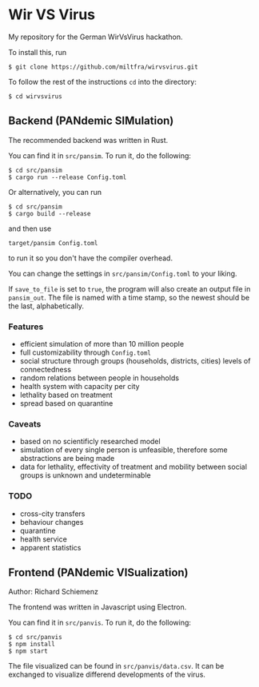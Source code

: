 # Wir VS Virus
My repository for the German WirVsVirus hackathon.

To install this, run
```
$ git clone https://github.com/miltfra/wirvsvirus.git
```

To follow the rest of the instructions `cd` into the directory:
```
$ cd wirvsvirus
```

## Backend (PANdemic SIMulation)

The recommended backend was written in Rust.

You can find it in `src/pansim`. To run it, do the following:
```
$ cd src/pansim
$ cargo run --release Config.toml
```

Or alternatively, you can run
```
$ cd src/pansim
$ cargo build --release
```

and then use 
```
target/pansim Config.toml
```
to run it so you don't have the compiler overhead.

You can change the settings in `src/pansim/Config.toml` to your liking.

If `save_to_file` is set to `true`, the program will also create an output file in `pansim_out`. The file is named with a time stamp, so the newest should be the last, alphabetically.

### Features

- efficient simulation of more than 10 million people
- full customizability through `Config.toml`
- social structure through groups (households, districts, cities) levels of connectedness
- random relations between people in households
- health system with capacity per city
- lethality based on treatment
- spread based on quarantine

### Caveats

- based on no scientificly researched model
- simulation of every single person is unfeasible, therefore some abstractions are being made
- data for lethality, effectivity of treatment and mobility between social groups is unknown and undeterminable

### TODO

- cross-city transfers
- behaviour changes
- quarantine
- health service
- apparent statistics

## Frontend (PANdemic VISualization)

Author: Richard Schiemenz

The frontend was written in Javascript using Electron.

You can find it in `src/panvis`. To run it, do the following:
```
$ cd src/panvis
$ npm install
$ npm start
```
The file visualized can be found in `src/panvis/data.csv`. It can be exchanged to visualize differend developments of the virus.
